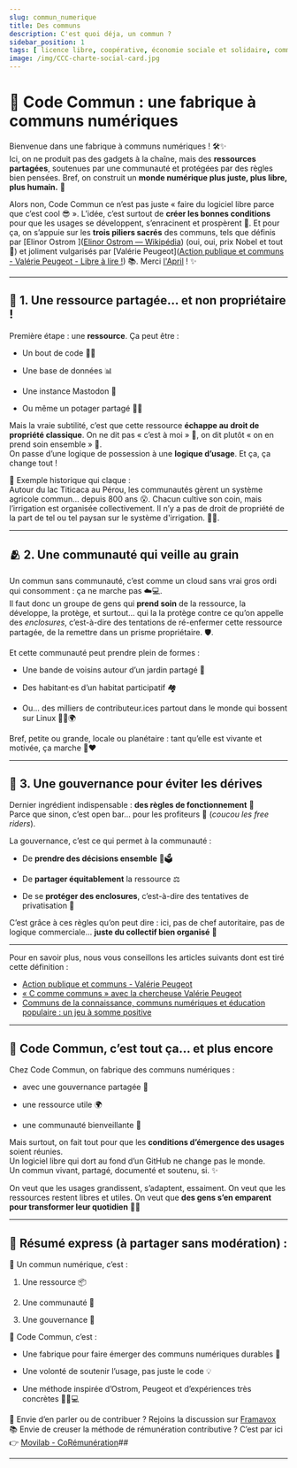 ```yaml
---
slug: commun_numerique
title: Des communs
description: C'est quoi déja, un commun ?
sidebar_position: 1
tags: [ licence libre, coopérative, économie sociale et solidaire, commun numérique]
image: /img/CCC-charte-social-card.jpg
---
```


# 🌱 Code Commun : une fabrique à communs numériques

Bienvenue dans une fabrique à communs numériques ! 🛠️✨  
Ici, on ne produit pas des gadgets à la chaîne, mais des **ressources partagées**, soutenues par une communauté et protégées par des règles bien pensées. Bref, on construit un **monde numérique plus juste, plus libre, plus humain.** 💚

Alors non, Code Commun ce n’est pas juste « faire du logiciel libre parce que c’est cool 😎 ». L’idée, c’est surtout de **créer les bonnes conditions** pour que les usages se développent, s’enracinent et prospèrent 🌻. Et pour ça, on s’appuie sur les **trois piliers sacrés** des communs, tels que définis par [Elinor Ostrom ]([Elinor Ostrom — Wikipédia](https://fr.wikipedia.org/wiki/Elinor_Ostrom)) (oui, oui, prix Nobel et tout 👑) et joliment vulgarisés par [Valérie Peugeot]([Action publique et communs - Valérie Peugeot - Libre à lire !](https://www.librealire.org/action-publique-et-communs-valerie-peugeot)) 📚. Merci [l'April](https://april.org/) ! ✨

---

## 🔑 1. Une ressource partagée… et non propriétaire !

Première étape : une **ressource**. Ça peut être :

- Un bout de code 🧑‍💻
  
- Une base de données 📊
  
- Une instance Mastodon 🐘
  
- Ou même un potager partagé 🥕🌿
  

Mais la vraie subtilité, c’est que cette ressource **échappe au droit de propriété classique**. On ne dit pas « c’est à moi » 😤, on dit plutôt « on en prend soin ensemble » 🤝.  
On passe d’une logique de possession à une **logique d’usage**. Et ça, ça change tout !

🧠 Exemple historique qui claque :  
Autour du lac Titicaca au Pérou, les communautés gèrent un système agricole commun… depuis 800 ans 😮. Chacun cultive son coin, mais l’irrigation est organisée collectivement. Il n’y a pas de droit de propriété de la part de tel ou tel paysan sur le système d'irrigation. 🌊🌽.

---

## 🫂 2. Une communauté qui veille au grain

Un commun sans communauté, c’est comme un cloud sans vrai gros ordi qui consomment : ça ne marche pas ☁️💻.  
Il faut donc un groupe de gens qui **prend soin** de la ressource, la développe, la protège, et surtout… qui la la protège contre ce qu’on appelle des *enclosures*, c’est-à-dire des tentations de ré-enfermer cette ressource partagée, de la remettre dans 
un prisme propriétaire. 🛡️.

Et cette communauté peut prendre plein de formes :

- Une bande de voisins autour d’un jardin partagé 🌻
  
- Des habitant·es d’un habitat participatif 🏘️
  
- Ou… des milliers de contributeur.ices partout dans le monde qui bossent sur Linux 🧑‍🚀🌍
  

Bref, petite ou grande, locale ou planétaire : tant qu’elle est vivante et motivée, ça marche 💪❤️

---

## 🧭 3. Une gouvernance pour éviter les dérives

Dernier ingrédient indispensable : **des règles de fonctionnement** 📜  
Parce que sinon, c’est open bar… pour les profiteurs 🥴 (*coucou les free riders*).

La gouvernance, c’est ce qui permet à la communauté :

- De **prendre des décisions ensemble** 🧠🗳️
  
- De **partager équitablement** la ressource ⚖️
  
- De se **protéger des enclosures**, c’est-à-dire des tentatives de privatisation 🚫
  

C’est grâce à ces règles qu’on peut dire : ici, pas de chef autoritaire, pas de logique commerciale… **juste du collectif bien organisé** 🤗

---

Pour en savoir plus, nous vous conseillons les articles suivants dont est tiré cette définition :

- [Action publique et communs - Valérie Peugeot ](https://www.librealire.org/action-publique-et-communs-valerie-peugeot)
- [« C comme communs » avec la chercheuse Valérie Peugeot ](https://www.librealire.org/c-comme-communs-avec-la-chercheuse-valerie-peugeot)
- [Communs de la connaissance, communs numériques et éducation populaire : un jeu à somme positive ](https://www.librealire.org/communs-de-la-connaissance-communs-numeriques-et-education-populaire-un-jeu-a-somme-positive)

---

## 🧪 Code Commun, c’est tout ça… et plus encore

Chez Code Commun, on fabrique des communs numériques :

- avec une gouvernance partagée 🫶
  
- une ressource utile 🌍
  
- une communauté bienveillante 💬
  

Mais surtout, on fait tout pour que les **conditions d’émergence des usages** soient réunies.  
Un logiciel libre qui dort au fond d’un GitHub ne change pas le monde.  
Un commun vivant, partagé, documenté et soutenu, si. ✨

On veut que les usages grandissent, s’adaptent, essaiment. On veut que les ressources restent libres et utiles. On veut que **des gens s’en emparent pour transformer leur quotidien** 🧰💡

---

## 🧾 Résumé express (à partager sans modération) :

🔹 Un commun numérique, c’est :

1. Une ressource 📦
  
2. Une communauté 👥
  
3. Une gouvernance 🧭
  

🔹 Code Commun, c’est :

- Une fabrique pour faire émerger des communs numériques durables 🌱
  
- Une volonté de soutenir l’usage, pas juste le code 💡
  
- Une méthode inspirée d’Ostrom, Peugeot et d’expériences très concrètes 🧑‍🌾💻
  

💬 Envie d’en parler ou de contribuer ? Rejoins la discussion sur [Framavox](https://framavox.org/d/XbPF0qAI/processus-de-cor-mun-ration-r-gles-de-budget-contributif)  
📚 Envie de creuser la méthode de rémunération contributive ? C’est par ici 👉 [Movilab - CoRémunération](https://movilab.org/wiki/Coremuneration)##

---
